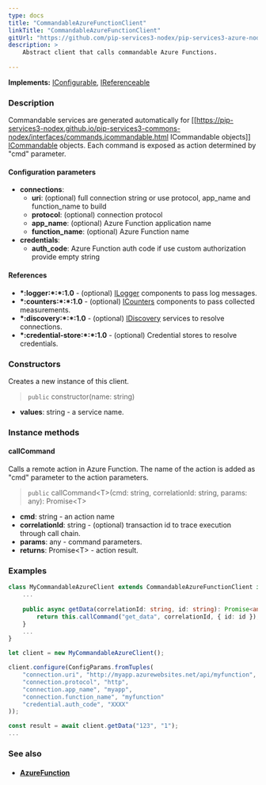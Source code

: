 ```yaml
---
type: docs
title: "CommandableAzureFunctionClient"
linkTitle: "CommandableAzureFunctionClient"
gitUrl: "https://github.com/pip-services3-nodex/pip-services3-azure-nodex"
description: >
    Abstract client that calls commandable Azure Functions.
 
---
```


**Implements:** [IConfigurable](../../../commons/config/iconfigurable), [IReferenceable](../../../commons/refer/ireferenceable)

### Description

Commandable services are generated automatically for [[https://pip-services3-nodex.github.io/pip-services3-commons-nodex/interfaces/commands.icommandable.html ICommandable objects]] [ICommandable](../../../commons/commands/icommandable.md) objects. Each command is exposed as action determined by "cmd" parameter.


#### Configuration parameters

- **connections**:
    - **uri**: (optional) full connection string or use protocol, app_name and function_name to build
    - **protocol**: (optional) connection protocol
    - **app_name**: (optional) Azure Function application name
    - **function_name**: (optional) Azure Function name
- **credentials**:
    - **auth_code**: Azure Function auth code if use custom authorization provide empty string

#### References
- **\*:logger:\*:\*:1.0** - (optional) [ILogger](../../../components/log/ilogger) components to pass log messages.
- **\*:counters:\*:\*:1.0** - (optional) [ICounters](../../../components/count/icounters) components to pass collected measurements.
- **\*:discovery:\*:\*:1.0** - (optional) [IDiscovery](../../../components/connect/idiscovery) services to resolve connections.
- **\*:credential-store:\*:\*:1.0** - (optional) Credential stores to resolve credentials.

### Constructors
Creates a new instance of this client.

> `public` constructor(name: string)

- **values**: string - a service name.


### Instance methods

#### callCommand
Calls a remote action in Azure Function.
The name of the action is added as "cmd" parameter
to the action parameters. 

> `public` callCommand\<T\>(cmd: string, correlationId: string, params: any): Promise\<T\>

- **cmd**: string - an action name
- **correlationId**: string - (optional) transaction id to trace execution through call chain.
- **params**: any - command parameters.
- **returns**: Promise\<T\> - action result.


### Examples

```typescript
class MyCommandableAzureClient extends CommandableAzureFunctionClient implements IMyClient {
    ...
 
    public async getData(correlationId: string, id: string): Promise<any> {
        return this.callCommand("get_data", correlationId, { id: id });
    }
    ...
}

let client = new MyCommandableAzureClient();

client.configure(ConfigParams.fromTuples(
    "connection.uri", "http://myapp.azurewebsites.net/api/myfunction",
    "connection.protocol", "http",
    "connection.app_name", "myapp",
    "connection.function_name", "myfunction"
    "credential.auth_code", "XXXX"
));

const result = await client.getData("123", "1");
...
```

### See also
- #### [AzureFunction](../../azure_function/)

